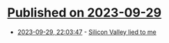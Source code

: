 # [Published on 2023-09-29](index.md)

* [2023-09-29, 22:03:47](https://lobste.rs/s/xjx6nf/silicon_valley_lied_me) - [Silicon Valley lied to me](https://naiveai.hashnode.dev/silicon-valley-lied-to-me)

